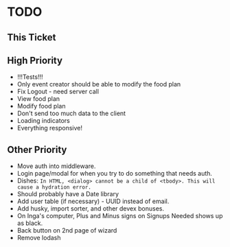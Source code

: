 # TODO

## This Ticket

## High Priority

- !!!Tests!!!
- Only event creator should be able to modify the food plan
- Fix Logout - need server call
- View food plan
- Modify food plan
- Don't send too much data to the client
- Loading indicators
- Everything responsive!

## Other Priority

- Move auth into middleware.
- Login page/modal for when you try to do something that needs auth.
- Dishes:
  `In HTML, <dialog> cannot be a child of <tbody>. This will cause a hydration error.`
- Should probably have a Date library
- Add user table (if necessary) - UUID instead of email.
- Add husky, import sorter, and other devex bonuses.
- On Inga's computer, Plus and Minus signs on Signups Needed shows up as black.
- Back button on 2nd page of wizard
- Remove lodash
